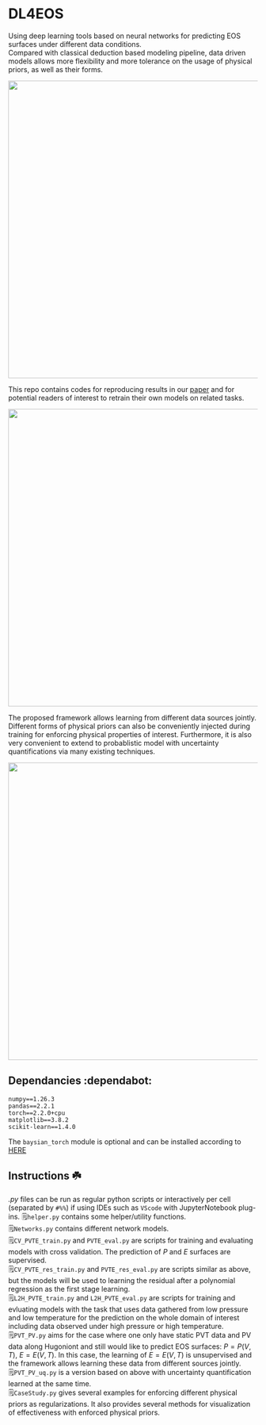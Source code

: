 # DL4EOS 
 Using deep learning tools based on neural networks for predicting EOS surfaces under different data conditions.  
 Compared with classical deduction based modeling pipeline, data driven models allows more flexibility and more tolerance on the usage of physical priors, as well as their forms. 
 
<img src="https://github.com/user-attachments/assets/7c02cbf4-46da-4c10-b86d-cd1ed49f99ce" width="600" />  

This repo contains codes for reproducing results in our [paper]() and for potential readers of interest to retrain their own models on related tasks.  
 
<img src="https://github.com/user-attachments/assets/246c14c5-2264-40e4-84db-2101b0956fb6" width="600" />  

The proposed framework allows learning from different data sources jointly. Different forms of physical priors can also be conveniently injected during training for enforcing physical properties of interest. Furthermore, it is also very convenient to extend to probablistic model with uncertainty quantifications via many existing techniques. 

<img src="https://github.com/user-attachments/assets/bda45b2f-b078-408d-bb4f-e7aac8808965" width="600" />  

 ## Dependancies :dependabot:
 ```
numpy==1.26.3
pandas==2.2.1
torch==2.2.0+cpu
matplotlib==3.8.2
scikit-learn==1.4.0
```
The `baysian_torch` module is optional and can be installed according to [HERE](https://github.com/IntelLabs/bayesian-torch)  

## Instructions ☘️  
*.py* files can be run as regular python scripts or interactively per cell (separated by `#%%`) if using IDEs such as `VScode` with JupyterNotebook plug-ins. 
🗒️`helper.py` contains some helper/utility functions.  
🗒️`Networks.py` contains different network models.  
🗒️`CV_PVTE_train.py` and `PVTE_eval.py` are scripts for training and evaluating models with cross validation. The prediction of $P$ and $E$ surfaces are supervised.  
🗒️`CV_PVTE_res_train.py` and `PVTE_res_eval.py` are scripts similar as above, but the models will be used to learning the residual after a polynomial regression as the first stage learning.  
🗒️`L2H_PVTE_train.py` and `L2H_PVTE_eval.py` are scripts for training and evluating models with the task that uses data gathered from low pressure and low temperature for the prediction on the whole domain of interest including data observed under high pressure or high temperature.  
🗒️`PVT_PV.py` aims for the case where one only have static PVT data and PV data along Hugoniont and still would like to predict EOS surfaces: $P = P(V,T)$, $E = E(V,T)$. In this case, the learning of $E = E(V,T)$ is unsupervised and the framework allows learning these data from different sources jointly.  
🗒️`PVT_PV_uq.py` is a version based on above with uncertainty quantification learned at the same time.  
🗒️`CaseStudy.py` gives several examples for enforcing different physical priors as regularizations. It also provides several methods for visualization of effectiveness with enforced physical priors.  
